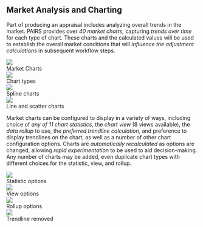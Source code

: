 ## Market Analysis and Charting

Part of producing an appraisal includes analyzing overall trends in the market.
PAIRS provides over *40 market charts,* capturing *trends over time* for each type
of chart.  These charts and the calculated values will be used to establish the
overall market conditions that will *influence the adjustment calculations* in
subsequent workflow steps.

<div class="pure-g">
<div class="pure-u-1-4">
  <img class="screenshot" src="/images/gandysoft/market-charts-1-default.png">
  <figcaption>Market Charts</figcaption>
</div>
<div class="pure-u-1-4">
  <img class="screenshot" src="/images/gandysoft/market-charts-2-chart-selections.png">
  <figcaption>Chart types</figcaption>
</div>
<div class="pure-u-1-4">
  <img class="screenshot" src="/images/gandysoft/market-charts-3-custom-spline.png">
  <figcaption>Spline charts</figcaption>
</div>
<div class="pure-u-1-4">
  <img class="screenshot" src="/images/gandysoft/market-charts-4-custom-line-and-scatter.png">
  <figcaption>Line and scatter charts</figcaption>
</div>
</div>

Market charts can be configured to display in a variety of ways, including choice of
*any of 11 chart statistics,* the *chart view* (8 views available), the *data rollup*
to use, the *preferred trendline calculation,* and preference to display trendlines
on the chart, as well as a number of other chart configuration options.  Charts are
*automatically recalculated* as options are changed, allowing *rapid experimentation*
to be used to aid decision-making.  Any number of charts may be added, even
duplicate chart types with different choices for the statistic, view, and rollup.

<div class="pure-g">
<div class="pure-u-1-4">
  <img class="screenshot" src="/images/gandysoft/market-charts-5-statistic-selection-actual.png">
  <figcaption>Statistic options</figcaption>
</div>
<div class="pure-u-1-4">
  <img class="screenshot" src="/images/gandysoft/market-charts-6-view-selection-line.png">
  <figcaption>View options</figcaption>
</div>
<div class="pure-u-1-4">
  <img class="screenshot" src="/images/gandysoft/market-charts-7-rollup-selection-area.png">
  <figcaption>Rollup options</figcaption>
</div>
<div class="pure-u-1-4">
  <img class="screenshot" src="/images/gandysoft/market-charts-8-spline-without-trendlines.png">
  <figcaption>Trendline removed</figcaption>
</div>
</div>
